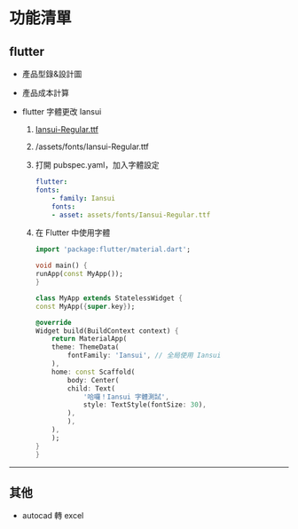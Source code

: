 # 功能清單

## flutter

- 產品型錄&設計圖
- 產品成本計算
- flutter 字體更改  Iansui

    1. [Iansui-Regular.ttf](https://github.com/ButTaiwan/iansui?utm_source=chatgpt.com)
    2. /assets/fonts/Iansui-Regular.ttf
    3. 打開 pubspec.yaml，加入字體設定

        ```yaml
        flutter:
        fonts:
            - family: Iansui
            fonts:
            - asset: assets/fonts/Iansui-Regular.ttf
        ```

    4. 在 Flutter 中使用字體

        ```dart
        import 'package:flutter/material.dart';

        void main() {
        runApp(const MyApp());
        }

        class MyApp extends StatelessWidget {
        const MyApp({super.key});

        @override
        Widget build(BuildContext context) {
            return MaterialApp(
            theme: ThemeData(
                fontFamily: 'Iansui', // 全局使用 Iansui
            ),
            home: const Scaffold(
                body: Center(
                child: Text(
                    '哈囉！Iansui 字體測試',
                    style: TextStyle(fontSize: 30),
                ),
                ),
            ),
            );
        }
        }
        ```

-------

## 其他

- autocad 轉 excel

